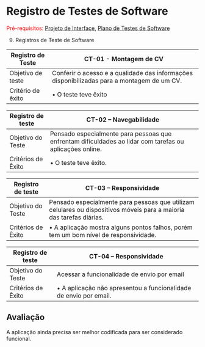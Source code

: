 # Registro de Testes de Software

<span style="color:red">Pré-requisitos: <a href="3-Projeto de Interface.md"> Projeto de Interface</a></span>, <a href="8-Plano de Testes de Software.md"> Plano de Testes de Software</a>

9. Registros de Teste de Software

| Registro de Teste| CT-01 - Montagem de CV| 
|--------------|-----------------------|
|Objetivo de teste|Conferir o acesso e a qualidade das informações disponibilizadas para a montagem de um CV.|
|Critério de êxito|•	O teste teve êxito|

|Registro de teste| CT-02 – Navegabilidade|
|-------------|----------------------------------------------------------------|
|Objetivo do Teste| Pensado especialmente para pessoas que enfrentam dificuldades ao lidar com tarefas ou aplicações online.|
|Critérios de Êxito|•	O teste teve êxito.|
 
|Registro de teste| CT-03 – Responsividade|
|-------------|----------------------------------------------------------------|
|Objetivo do Teste| Pensado especialmente para pessoas que utilizam celulares ou dispositivos móveis para a maioria das tarefas diárias.|
|Critérios de Êxito|•	A aplicação mostra alguns pontos falhos, porém tem um bom nível de responsividade.|

|Registro de teste| CT-04 – Responsividade|
|-------------|----------------------------------------------------------------|
|Objetivo do Teste| Acessar a funcionalidade de envio por email|
|Critérios de Êxito|•	A aplicação não apresentou a funcionalidade de envio por email.|

## Avaliação

A aplicação ainda precisa ser melhor codificada para ser considerado funcional. 
